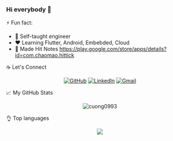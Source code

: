 ### Hi everybody 👋


⚡ Fun fact:
- 👯 Self-taught engineer
- ❤️ Learning Flutter, Android, Embebded, Cloud
- 🌱 Made Hit Notes https://play.google.com/store/apps/details?id=com.chaomao.hittick

:coffee: Let's Connect
<p align="center">
	<a href="https://github.com/cuong0993"><img src="https://img.icons8.com/bubbles/50/000000/github.png" alt="GitHub"/></a>
	<a href="https://www.linkedin.com/in/cuong0993"><img src="https://img.icons8.com/bubbles/50/000000/linkedin.png" alt="LinkedIn"/></a>
	<a href="mailto:cuong0993@gmail.com"><img src="https://img.icons8.com/bubbles/50/000000/gmail.png" alt="Gmail"/></a>
</p>

📈 My GitHub Stats

<p align="center"> <img src="https://github-readme-stats.vercel.app/api?username=cuong0993&show_icons=true&theme=gotham" alt="cuong0993" /> </p>
  
  👌 Top languages 
  <p align="center"> <img align="center" src="https://github-readme-stats.vercel.app/api/top-langs/?username=cuong0993&layout=compact&theme=material-palenight" /> </p>
